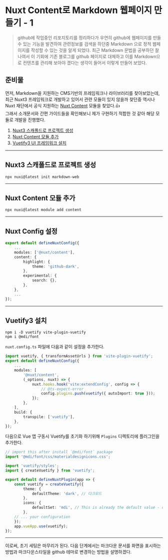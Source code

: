 # Nuxt Content로 Markdown 웹페이지 만들기 - 1
> github에 작업중인 리포지토리를 정리하다가 우연히 github에 웹페이지를 만들 수 있는 기능을 발견하여 관련정보를 검색을 하던중 Markdown 으로 정적 웹페이지를 작성할 수 있는 것을 알게 되었다. 최근 Markdown 문법을 공부하던 찰나여서 이 기회에 기존 블로그를 github 페이지로 대체하고 이를 Markdown으로 컨텐츠를 관리해 보아야 겠다는 생각이 들어서 이렇게 만들어 보았다. 

## 준비물 
먼저, Markdown을 지원하는 CMS기반의 프레임워크나 라이브러리를 찾아보았는데, 최근 Nuxt3 프레임워크로 개발하고 있어서 관련 모듈이 있지 않을까 찾던중 역시나 Nuxt 재단에서 공식 지원하는 [Nuxt Content](https://content.nuxt.com/) 모듈을 찾았다.:+1:   
그래서 소개문서와 간편 가이드들을 확인해보니 제가 구현하기 적합한 것 같아 해당 모듈로 개발을 진행했다.   

1. [Nuxt3 스캐폴드로 프로젝트 생성](#nuxt3-스캐폴드로-프로젝트-생성)
2. [Nuxt Content 모듈 추가](#nuxt-content-모듈-추가) 
3. [Vuetify3 UI 프레임워크 설치](#nuxt-config-설정) 

---
## Nuxt3 스캐폴드로 프로젝트 생성
```shell
npx nuxi@latest init markdown-web
```
---
## Nuxt Content 모듈 추가
```shell
npx nuxi@latest module add content
```
---
## Nuxt Config 설정
```typescript
export default defineNuxtConfig({
    ...
    modules: ['@nuxt/content'],
    content: {
        highlight: {
            theme: 'github-dark',
        },
        experimental: {
            search: {},
        },
    },
    ...
});
```
---
## Vuetify3 설치
```shell
npm i -D vuetify vite-plugin-vuetify
npm i @mdi/font
```
`nuxt.config.ts` 파일에 다음과 같이 설정을 추가한다. 
```typescript
import vuetify, { transformAssetUrls } from 'vite-plugin-vuetify';
export default defineNuxtConfig({
    ...
    modules: [
        '@nuxt/content',
        (_options, nuxt) => {
            nuxt.hooks.hook('vite:extendConfig', config => {
                // @ts-expect-error
                config.plugins.push(vuetify({ autoImport: true }));
            });
        },
    ],
    build: {
        transpile: ['vuetify'],
    },
});
```
다음으로 Vue 앱 구동시 Vuetify를 초기화 하기위해 `Plugins` 디렉토리에 플러그인을 추가한다. 
```typescript
// import this after install `@mdi/font` package
import '@mdi/font/css/materialdesignicons.css';

import 'vuetify/styles';
import { createVuetify } from 'vuetify';

export default defineNuxtPlugin(app => {
    const vuetify = createVuetify({
        theme: {
            defaultTheme: 'dark', // 다크모드 
        }, 
        icons: {
            defaultSet: 'mdi', // This is already the default value - only for display purposes
        },
    // ... your configuration
    });
    app.vueApp.use(vuetify);
});
```
---
이로써, 초기 세팅은 마무리가 된다. 다음 단계에서는 마크다운 문서를 화면을 표시하는 방법과 마크다운스타일을 github 테마로 변경하는 방법을 설명하겠다. 
